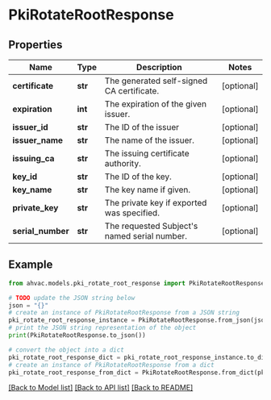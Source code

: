 # PkiRotateRootResponse


## Properties

Name | Type | Description | Notes
------------ | ------------- | ------------- | -------------
**certificate** | **str** | The generated self-signed CA certificate. | [optional] 
**expiration** | **int** | The expiration of the given issuer. | [optional] 
**issuer_id** | **str** | The ID of the issuer | [optional] 
**issuer_name** | **str** | The name of the issuer. | [optional] 
**issuing_ca** | **str** | The issuing certificate authority. | [optional] 
**key_id** | **str** | The ID of the key. | [optional] 
**key_name** | **str** | The key name if given. | [optional] 
**private_key** | **str** | The private key if exported was specified. | [optional] 
**serial_number** | **str** | The requested Subject&#39;s named serial number. | [optional] 

## Example

```python
from ahvac.models.pki_rotate_root_response import PkiRotateRootResponse

# TODO update the JSON string below
json = "{}"
# create an instance of PkiRotateRootResponse from a JSON string
pki_rotate_root_response_instance = PkiRotateRootResponse.from_json(json)
# print the JSON string representation of the object
print(PkiRotateRootResponse.to_json())

# convert the object into a dict
pki_rotate_root_response_dict = pki_rotate_root_response_instance.to_dict()
# create an instance of PkiRotateRootResponse from a dict
pki_rotate_root_response_from_dict = PkiRotateRootResponse.from_dict(pki_rotate_root_response_dict)
```
[[Back to Model list]](../README.md#documentation-for-models) [[Back to API list]](../README.md#documentation-for-api-endpoints) [[Back to README]](../README.md)


